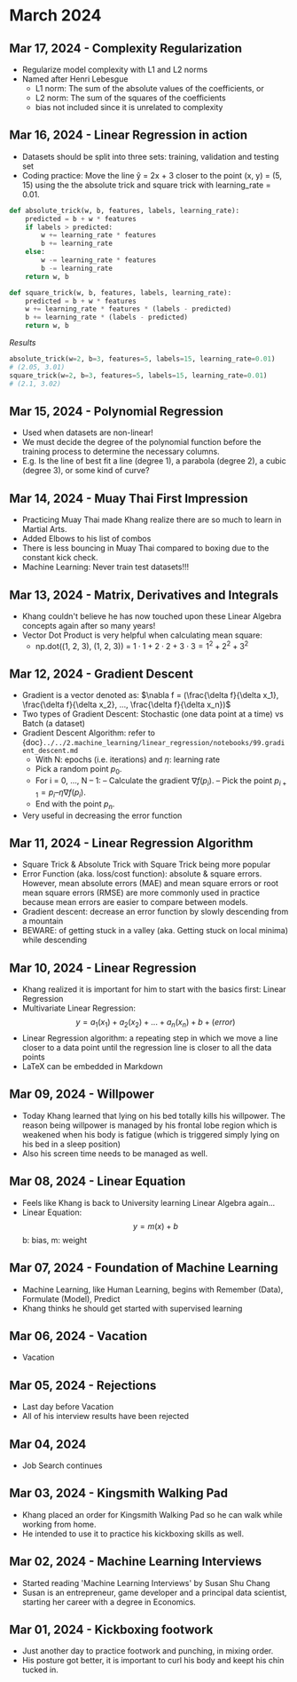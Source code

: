 # March 2024

## Mar 17, 2024 - Complexity Regularization

- Regularize model complexity with L1 and L2 norms
- Named after Henri Lebesgue
  - L1 norm: The sum of the absolute values of the coefficients, or
  - L2 norm: The sum of the squares of the coefficients
  - bias not included since it is unrelated to complexity

## Mar 16, 2024 - Linear Regression in action

- Datasets should be split into three sets: training, validation and testing set
- Coding practice: Move the line ŷ = 2x + 3 closer to the point (x, y) = (5, 15) using the the absolute trick and square trick with learning_rate = 0.01.

```py
def absolute_trick(w, b, features, labels, learning_rate):
    predicted = b + w * features
    if labels > predicted:
        w += learning_rate * features
        b += learning_rate
    else:
        w -= learning_rate * features
        b -= learning_rate
    return w, b

def square_trick(w, b, features, labels, learning_rate):
    predicted = b + w * features
    w += learning_rate * features * (labels - predicted)
    b += learning_rate * (labels - predicted)
    return w, b
```

*Results*

```py
absolute_trick(w=2, b=3, features=5, labels=15, learning_rate=0.01)
# (2.05, 3.01)
square_trick(w=2, b=3, features=5, labels=15, learning_rate=0.01)
# (2.1, 3.02)
```

## Mar 15, 2024 - Polynomial Regression

- Used when datasets are non-linear!
- We must decide the degree of the polynomial function before the training process to determine the necessary columns.
- E.g. Is the line of best fit a line (degree 1), a parabola (degree 2), a cubic (degree 3), or some kind of curve?

## Mar 14, 2024 - Muay Thai First Impression

- Practicing Muay Thai made Khang realize there are so much to learn in Martial Arts.
- Added Elbows to his list of combos
- There is less bouncing in Muay Thai compared to boxing due to the constant kick check.
- Machine Learning: Never train test datasets!!!

## Mar 13, 2024 - Matrix, Derivatives and Integrals

- Khang couldn't believe he has now touched upon these Linear Algebra concepts again after so many years!
- Vector Dot Product is very helpful when calculating mean square:
  - np.dot((1, 2, 3), (1, 2, 3)) = $1\cdot{1} + 2\cdot{2} + 3\cdot{3} = 1^2 + 2^2 + 3^2$

## Mar 12, 2024 - Gradient Descent

- Gradient is a vector denoted as: $\nabla f = (\frac{\delta f}{\delta x_1}, \frac{\delta f}{\delta x_2}, ..., \frac{\delta f}{\delta x_n})$
- Two types of Gradient Descent: Stochastic (one data point at a time) vs Batch (a dataset)
- Gradient Descent Algorithm: refer to {doc}`../../2.machine_learning/linear_regression/notebooks/99.gradient_descent.md`
  - With N: epochs (i.e. iterations) and $\eta$: learning rate
  - Pick a random point $p_0$.
  - For i = 0, …, N – 1:
    – Calculate the gradient $\nabla f(p_i)$.
    – Pick the point $p_{i+1} = p_i – \eta\nabla f(p_i)$.
  - End with the point $p_n$.
- Very useful in decreasing the error function

## Mar 11, 2024 - Linear Regression Algorithm

- Square Trick & Absolute Trick with Square Trick being more popular
- Error Function (aka. loss/cost function): absolute & square errors. However, mean absolute errors (MAE) and mean square errors or root mean square errors (RMSE) are more commonly used in practice because mean errors are easier to compare between models.
- Gradient descent: decrease an error function by slowly descending from a mountain
- BEWARE: of getting stuck in a valley (aka. Getting stuck on local minima) while descending

## Mar 10, 2024 - Linear Regression

- Khang realized it is important for him to start with the basics first: Linear Regression
- Multivariate Linear Regression: $$y = a_1(x_1) + a_2(x_2) + ... + a_n(x_n) + b + (error)$$
- Linear Regression algorithm: a repeating step in which we move a line closer to a data point until the regression line is closer to all the data points
- LaTeX can be embedded in Markdown

## Mar 09, 2024 - Willpower

- Today Khang learned that lying on his bed totally kills his willpower. The reason being willpower is managed by his frontal lobe region which is weakened when his body is fatigue (which is triggered simply lying on his bed in a sleep position)
- Also his screen time needs to be managed as well.

## Mar 08, 2024 - Linear Equation

- Feels like Khang is back to University learning Linear Algebra again...
- Linear Equation: $$y = m(x) + b$$
b: bias, m: weight

## Mar 07, 2024 - Foundation of Machine Learning

- Machine Learning, like Human Learning, begins with Remember (Data), Formulate (Model), Predict
- Khang thinks he should get started with supervised learning

## Mar 06, 2024 - Vacation

- Vacation

## Mar 05, 2024 - Rejections

- Last day before Vacation
- All of his interview results have been rejected

## Mar 04, 2024

- Job Search continues

## Mar 03, 2024 - Kingsmith Walking Pad

- Khang placed an order for Kingsmith Walking Pad so he can walk while working from home.
- He intended to use it to practice his kickboxing skills as well.

## Mar 02, 2024 - Machine Learning Interviews

- Started reading 'Machine Learning Interviews' by Susan Shu Chang
- Susan is an entrepreneur, game developer and a principal data scientist, starting her career with a degree in Economics.

## Mar 01, 2024 - Kickboxing footwork

- Just another day to practice footwork and punching, in mixing order.
- His posture got better, it is important to curl his body and keept his chin tucked in.
